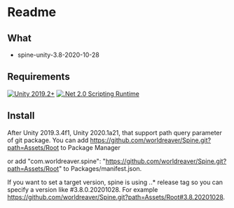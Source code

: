 # Readme

## What

- spine-unity-3.8-2020-10-28

## Requirements
[![Unity 2019.2+](https://img.shields.io/badge/unity-2019.2+-brightgreen.svg?style=flat&logo=unity&cacheSeconds=2592000)](https://unity3d.com/get-unity/download/archive)
[![.Net 2.0 Scripting Runtime](https://img.shields.io/badge/.NET-2.0-blueviolet.svg?style=flat&cacheSeconds=2592000)](https://docs.unity3d.com/2019.1/Documentation/Manual/ScriptingRuntimeUpgrade.html)


## Install

After Unity 2019.3.4f1, Unity 2020.1a21, that support path query parameter of git package. 
You can add https://github.com/worldreaver/Spine.git?path=Assets/Root to Package Manager

or add "com.worldreaver.spine": "https://github.com/worldreaver/Spine.git?path=Assets/Root" to Packages/manifest.json.

If you want to set a target version, spine is using *.*.* release tag so you can specify a version like #3.8.0.20201028. For example https://github.com/worldreaver/Spine.git?path=Assets/Root#3.8.20201028.
